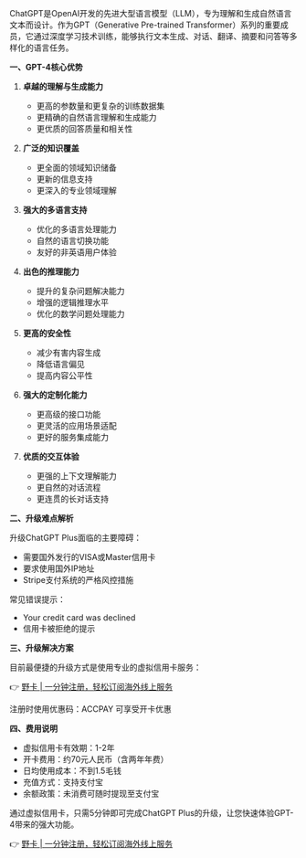 ChatGPT是OpenAI开发的先进大型语言模型（LLM），专为理解和生成自然语言文本而设计。作为GPT（Generative Pre-trained Transformer）系列的重要成员，它通过深度学习技术训练，能够执行文本生成、对话、翻译、摘要和问答等多样化的语言任务。

**一、GPT-4核心优势**

1. **卓越的理解与生成能力**
   - 更高的参数量和更复杂的训练数据集
   - 更精确的自然语言理解和生成能力
   - 更优质的回答质量和相关性

2. **广泛的知识覆盖**
   - 更全面的领域知识储备
   - 更新的信息支持
   - 更深入的专业领域理解

3. **强大的多语言支持**
   - 优化的多语言处理能力
   - 自然的语言切换功能
   - 友好的非英语用户体验

4. **出色的推理能力**
   - 提升的复杂问题解决能力
   - 增强的逻辑推理水平
   - 优化的数学问题处理能力

5. **更高的安全性**
   - 减少有害内容生成
   - 降低语言偏见
   - 提高内容公平性

6. **强大的定制化能力**
   - 更高级的接口功能
   - 更灵活的应用场景适配
   - 更好的服务集成能力

7. **优质的交互体验**
   - 更强的上下文理解能力
   - 更自然的对话流程
   - 更连贯的长对话支持

**二、升级难点解析**

升级ChatGPT Plus面临的主要障碍：
- 需要国外发行的VISA或Master信用卡
- 要求使用国外IP地址
- Stripe支付系统的严格风控措施

常见错误提示：
- Your credit card was declined
- 信用卡被拒绝的提示

**三、升级解决方案**

目前最便捷的升级方式是使用专业的虚拟信用卡服务：

👉 [野卡 | 一分钟注册，轻松订阅海外线上服务](https://bit.ly/bewildcard)

注册时使用优惠码：ACCPAY 可享受开卡优惠

**四、费用说明**

- 虚拟信用卡有效期：1-2年
- 开卡费用：约70元人民币（含两年年费）
- 日均使用成本：不到1.5毛钱
- 充值方式：支持支付宝
- 余额政策：未消费可随时提现至支付宝

通过虚拟信用卡，只需5分钟即可完成ChatGPT Plus的升级，让您快速体验GPT-4带来的强大功能。

👉 [野卡 | 一分钟注册，轻松订阅海外线上服务](https://bit.ly/bewildcard)